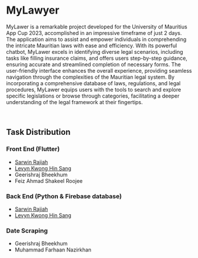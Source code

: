 # MyLawyer

MyLawer is a remarkable project developed for the University of Mauritius App Cup 2023, accomplished in an impressive timeframe of just 2 days. The application aims to assist and empower individuals in comprehending the intricate Mauritian laws with ease and efficiency. With its powerful chatbot, MyLawer excels in identifying diverse legal scenarios, including tasks like filling insurance claims, and offers users step-by-step guidance, ensuring accurate and streamlined completion of necessary forms. The user-friendly interface enhances the overall experience, providing seamless navigation through the complexities of the Mauritian legal system. By incorporating a comprehensive database of laws, regulations, and legal procedures, MyLawer equips users with the tools to search and explore specific legislations or browse through categories, facilitating a deeper understanding of the legal framework at their fingertips.

<br>

## Task Distribution
### Front End (Flutter)
- [Sarwin Rajiah](https://github.com/SarwinR)
- [Levyn Kwong Hin Sang](https://github.com/levynkwong2001)
- Geerishraj Bheekhum
- Feiz Ahmad Shakeel Roojee

### Back End (Python & Firebase database)
- [Sarwin Rajiah](https://github.com/SarwinR)
- [Levyn Kwong Hin Sang](https://github.com/levynkwong2001)

### Date Scraping
- Geerishraj Bheekhum
- Muhammad Farhaan Nazirkhan
